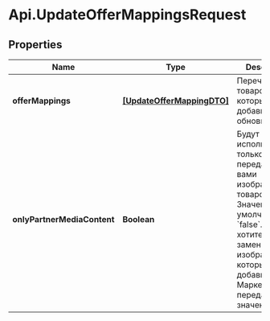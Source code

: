 # Api.UpdateOfferMappingsRequest

## Properties

Name | Type | Description | Notes
------------ | ------------- | ------------- | -------------
**offerMappings** | [**[UpdateOfferMappingDTO]**](UpdateOfferMappingDTO.md) | Перечень товаров, которые нужно добавить или обновить. | 
**onlyPartnerMediaContent** | **Boolean** | Будут использоваться только переданные вами изображения товаров.  Значение по умолчанию — &#x60;false&#x60;. Если вы хотите заменить изображения, которые добавил Маркет, передайте значение &#x60;true&#x60;.  | [optional] 


